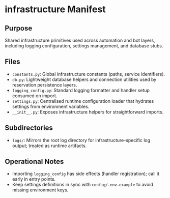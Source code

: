 # infrastructure Manifest

## Purpose
Shared infrastructure primitives used across automation and bot layers, including logging configuration, settings management, and database stubs.

## Files
- `constants.py`: Global infrastructure constants (paths, service identifiers).
- `db.py`: Lightweight database helpers and connection utilities used by reservation persistence layers.
- `logging_config.py`: Standard logging formatter and handler setup consumed on import.
- `settings.py`: Centralised runtime configuration loader that hydrates settings from environment variables.
- `__init__.py`: Exposes infrastructure helpers for straightforward imports.

## Subdirectories
- `logs/`: Mirrors the root log directory for infrastructure-specific log output; treated as runtime artifacts.

## Operational Notes
- Importing `logging_config` has side effects (handler registration); call it early in entry points.
- Keep settings definitions in sync with `config/.env.example` to avoid missing environment keys.
